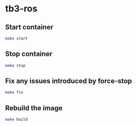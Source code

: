 # tb3-ros

## Start container

```bash
make start
```

## Stop container

```bash
make stop
```

## Fix any issues introduced by force-stop

```bash
make fix
```

## Rebuild the image

```bash
make build
```
